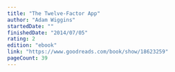 ```yaml
---
title: "The Twelve-Factor App"
author: "Adam Wiggins"
startedDate: ""
finishedDate: "2014/07/05"
rating: 2
edition: "ebook"
link: "https://www.goodreads.com/book/show/18623259"
pageCount: 39
---
```



